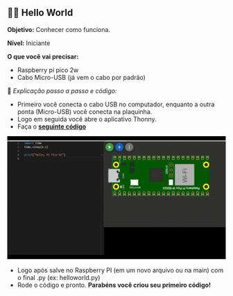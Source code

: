 ## 👋🏽 Hello World 
**Objetivo:** Conhecer como funciona. 

**Nível:** Iniciante  

**O que você vai precisar:**
- Raspberry pi pico 2w
- Cabo Micro-USB (já vem o cabo por padrão)

📘 *Explicação passo a passo e código:*
- Primeiro você conecta o cabo USB no computador, enquanto a outra ponta (Micro-USB) você conecta na plaquinha.
- Logo em seguida você abre o aplicativo Thonny.
- Faça o **[seguinte código](./src/helloworld.py)**


![alt text](./assets/helloworld.gif)


- Logo após salve no Raspberry PI (em um novo arquivo ou na main) com o final .py (ex: helloworld.py)
- Rode o código e pronto. **Parabéns você criou seu primeiro código!**
